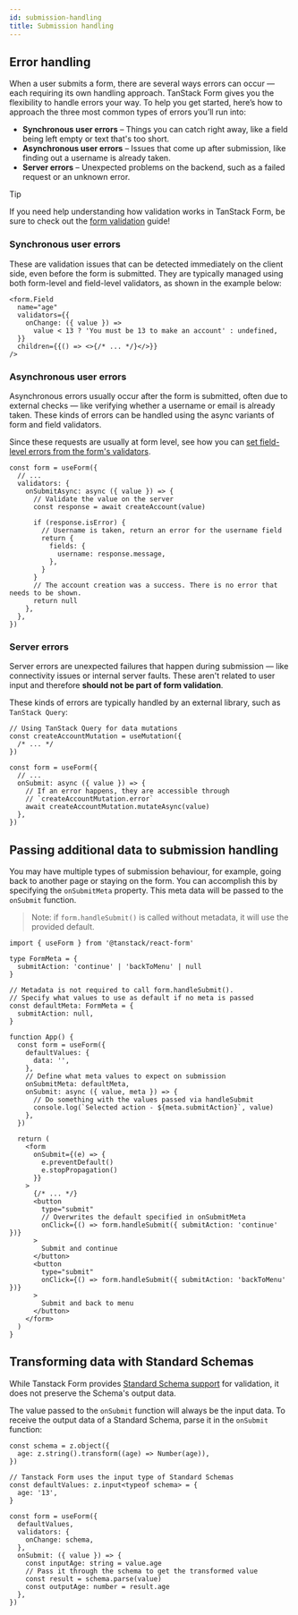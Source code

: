 ```yaml
---
id: submission-handling
title: Submission handling
---
```


## Error handling

When a user submits a form, there are several ways errors can occur — each requiring its own handling approach. TanStack Form gives you the flexibility to handle errors your way. To help you get started, here’s how to approach the three most common types of errors you’ll run into:

- **Synchronous user errors** – Things you can catch right away, like a field being left empty or text that's too short.
- **Asynchronous user errors** – Issues that come up after submission, like finding out a username is already taken.
- **Server errors** – Unexpected problems on the backend, such as a failed request or an unknown error.

> [!TIP]
> If you need help understanding how validation works in TanStack Form, be sure to check out the [form validation](../validation.md) guide!

### Synchronous user errors

These are validation issues that can be detected immediately on the client side, even before the form is submitted. They are typically managed using both form-level and field-level validators, as shown in the example below:

```tsx
<form.Field
  name="age"
  validators={{
    onChange: ({ value }) =>
      value < 13 ? 'You must be 13 to make an account' : undefined,
  }}
  children={{() => <>{/* ... */}</>}}
/>
```

### Asynchronous user errors

Asynchronous errors usually occur after the form is submitted, often due to external checks — like verifying whether a username or email is already taken. These kinds of errors can be handled using the async variants of form and field validators.

Since these requests are usually at form level, see how you can [set field-level errors from the form's validators](../validation.md).

```tsx
const form = useForm({
  // ...
  validators: {
    onSubmitAsync: async ({ value }) => {
      // Validate the value on the server
      const response = await createAccount(value)

      if (response.isError) {
        // Username is taken, return an error for the username field
        return {
          fields: {
            username: response.message,
          },
        }
      }
      // The account creation was a success. There is no error that needs to be shown.
      return null
    },
  },
})
```

### Server errors

Server errors are unexpected failures that happen during submission — like connectivity issues or internal server faults. These aren't related to user input and therefore **should not be part of form validation**.

These kinds of errors are typically handled by an external library, such as `TanStack Query`:

```tsx
// Using TanStack Query for data mutations
const createAccountMutation = useMutation({
  /* ... */
})

const form = useForm({
  // ...
  onSubmit: async ({ value }) => {
    // If an error happens, they are accessible through
    // `createAccountMutation.error`
    await createAccountMutation.mutateAsync(value)
  },
})
```

## Passing additional data to submission handling

You may have multiple types of submission behaviour, for example, going back to another page or staying on the form.
You can accomplish this by specifying the `onSubmitMeta` property. This meta data will be passed to the `onSubmit` function.

> Note: if `form.handleSubmit()` is called without metadata, it will use the provided default.

```tsx
import { useForm } from '@tanstack/react-form'

type FormMeta = {
  submitAction: 'continue' | 'backToMenu' | null
}

// Metadata is not required to call form.handleSubmit().
// Specify what values to use as default if no meta is passed
const defaultMeta: FormMeta = {
  submitAction: null,
}

function App() {
  const form = useForm({
    defaultValues: {
      data: '',
    },
    // Define what meta values to expect on submission
    onSubmitMeta: defaultMeta,
    onSubmit: async ({ value, meta }) => {
      // Do something with the values passed via handleSubmit
      console.log(`Selected action - ${meta.submitAction}`, value)
    },
  })

  return (
    <form
      onSubmit={(e) => {
        e.preventDefault()
        e.stopPropagation()
      }}
    >
      {/* ... */}
      <button
        type="submit"
        // Overwrites the default specified in onSubmitMeta
        onClick={() => form.handleSubmit({ submitAction: 'continue' })}
      >
        Submit and continue
      </button>
      <button
        type="submit"
        onClick={() => form.handleSubmit({ submitAction: 'backToMenu' })}
      >
        Submit and back to menu
      </button>
    </form>
  )
}
```

## Transforming data with Standard Schemas

While Tanstack Form provides [Standard Schema support](../validation.md) for validation, it does not preserve the Schema's output data.

The value passed to the `onSubmit` function will always be the input data. To receive the output data of a Standard Schema, parse it in the `onSubmit` function:

```tsx
const schema = z.object({
  age: z.string().transform((age) => Number(age)),
})

// Tanstack Form uses the input type of Standard Schemas
const defaultValues: z.input<typeof schema> = {
  age: '13',
}

const form = useForm({
  defaultValues,
  validators: {
    onChange: schema,
  },
  onSubmit: ({ value }) => {
    const inputAge: string = value.age
    // Pass it through the schema to get the transformed value
    const result = schema.parse(value)
    const outputAge: number = result.age
  },
})
```

